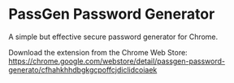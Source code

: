 # PassGen Password Generator
A simple but effective secure password generator for Chrome.

Download the extension from the Chrome Web Store: https://chrome.google.com/webstore/detail/passgen-password-generato/cfhahkhhdbgkgcpoffcjdiclidcoiaek
